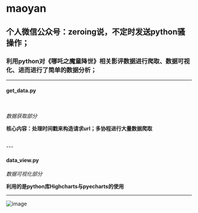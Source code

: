 # maoyan


## 个人微信公众号：**zeroing说**，不定时发送python骚操作；

### 利用python对《哪吒之魔童降世》相关影评数据进行爬取、数据可视化、进而进行了简单的数据分析；

---

#### get_data.py
<br>

*数据获取部分* 

**核心内容：处理时间戳来构造请求url；多协程进行大量数据爬取**

<br>
---

#### data_view.py

*数据可视化部分*

**利用的是python库Highcharts与pyecharts的使用**

---


![image](https://img.alicdn.com/imgextra/i1/2596533972/O1CN011NKeH71fDDj8X0rBa_!!2596533972.png)
